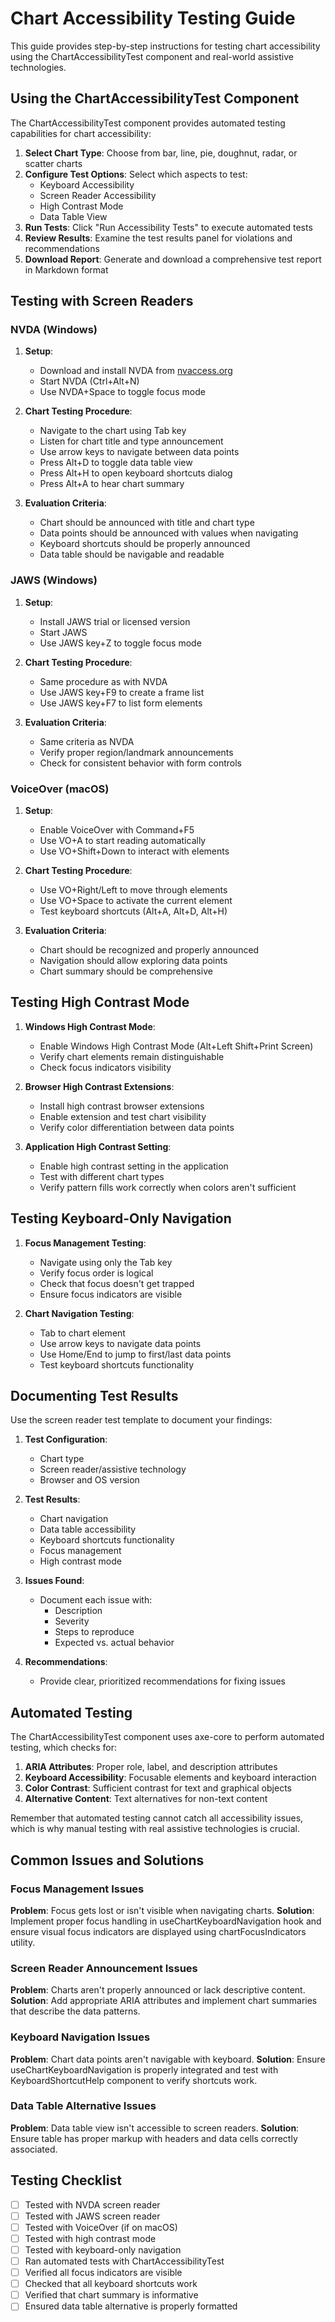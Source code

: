 # Chart Accessibility Testing Guide

This guide provides step-by-step instructions for testing chart accessibility using the ChartAccessibilityTest component and real-world assistive technologies.

## Using the ChartAccessibilityTest Component

The ChartAccessibilityTest component provides automated testing capabilities for chart accessibility:

1. **Select Chart Type**: Choose from bar, line, pie, doughnut, radar, or scatter charts
2. **Configure Test Options**: Select which aspects to test:
   - Keyboard Accessibility
   - Screen Reader Accessibility
   - High Contrast Mode
   - Data Table View
3. **Run Tests**: Click "Run Accessibility Tests" to execute automated tests
4. **Review Results**: Examine the test results panel for violations and recommendations
5. **Download Report**: Generate and download a comprehensive test report in Markdown format

## Testing with Screen Readers

### NVDA (Windows)

1. **Setup**:
   - Download and install NVDA from [nvaccess.org](https://www.nvaccess.org/download/)
   - Start NVDA (Ctrl+Alt+N)
   - Use NVDA+Space to toggle focus mode

2. **Chart Testing Procedure**:
   - Navigate to the chart using Tab key
   - Listen for chart title and type announcement
   - Use arrow keys to navigate between data points
   - Press Alt+D to toggle data table view
   - Press Alt+H to open keyboard shortcuts dialog
   - Press Alt+A to hear chart summary

3. **Evaluation Criteria**:
   - Chart should be announced with title and chart type
   - Data points should be announced with values when navigating
   - Keyboard shortcuts should be properly announced
   - Data table should be navigable and readable

### JAWS (Windows)

1. **Setup**:
   - Install JAWS trial or licensed version
   - Start JAWS
   - Use JAWS key+Z to toggle focus mode

2. **Chart Testing Procedure**:
   - Same procedure as with NVDA
   - Use JAWS key+F9 to create a frame list
   - Use JAWS key+F7 to list form elements

3. **Evaluation Criteria**:
   - Same criteria as NVDA
   - Verify proper region/landmark announcements
   - Check for consistent behavior with form controls

### VoiceOver (macOS)

1. **Setup**:
   - Enable VoiceOver with Command+F5
   - Use VO+A to start reading automatically
   - Use VO+Shift+Down to interact with elements

2. **Chart Testing Procedure**:
   - Use VO+Right/Left to move through elements
   - Use VO+Space to activate the current element
   - Test keyboard shortcuts (Alt+A, Alt+D, Alt+H)

3. **Evaluation Criteria**:
   - Chart should be recognized and properly announced
   - Navigation should allow exploring data points
   - Chart summary should be comprehensive

## Testing High Contrast Mode

1. **Windows High Contrast Mode**:
   - Enable Windows High Contrast Mode (Alt+Left Shift+Print Screen)
   - Verify chart elements remain distinguishable
   - Check focus indicators visibility

2. **Browser High Contrast Extensions**:
   - Install high contrast browser extensions
   - Enable extension and test chart visibility
   - Verify color differentiation between data points

3. **Application High Contrast Setting**:
   - Enable high contrast setting in the application
   - Test with different chart types
   - Verify pattern fills work correctly when colors aren't sufficient

## Testing Keyboard-Only Navigation

1. **Focus Management Testing**:
   - Navigate using only the Tab key
   - Verify focus order is logical
   - Check that focus doesn't get trapped
   - Ensure focus indicators are visible

2. **Chart Navigation Testing**:
   - Tab to chart element
   - Use arrow keys to navigate data points
   - Use Home/End to jump to first/last data points
   - Test keyboard shortcuts functionality

## Documenting Test Results

Use the screen reader test template to document your findings:

1. **Test Configuration**:
   - Chart type
   - Screen reader/assistive technology
   - Browser and OS version

2. **Test Results**:
   - Chart navigation
   - Data table accessibility
   - Keyboard shortcuts functionality
   - Focus management
   - High contrast mode

3. **Issues Found**:
   - Document each issue with:
     - Description
     - Severity
     - Steps to reproduce
     - Expected vs. actual behavior

4. **Recommendations**:
   - Provide clear, prioritized recommendations for fixing issues

## Automated Testing

The ChartAccessibilityTest component uses axe-core to perform automated testing, which checks for:

1. **ARIA Attributes**: Proper role, label, and description attributes
2. **Keyboard Accessibility**: Focusable elements and keyboard interaction
3. **Color Contrast**: Sufficient contrast for text and graphical objects
4. **Alternative Content**: Text alternatives for non-text content

Remember that automated testing cannot catch all accessibility issues, which is why manual testing with real assistive technologies is crucial.

## Common Issues and Solutions

### Focus Management Issues

**Problem**: Focus gets lost or isn't visible when navigating charts.
**Solution**: Implement proper focus handling in useChartKeyboardNavigation hook and ensure visual focus indicators are displayed using chartFocusIndicators utility.

### Screen Reader Announcement Issues

**Problem**: Charts aren't properly announced or lack descriptive content.
**Solution**: Add appropriate ARIA attributes and implement chart summaries that describe the data patterns.

### Keyboard Navigation Issues

**Problem**: Chart data points aren't navigable with keyboard.
**Solution**: Ensure useChartKeyboardNavigation is properly integrated and test with KeyboardShortcutHelp component to verify shortcuts work.

### Data Table Alternative Issues

**Problem**: Data table view isn't accessible to screen readers.
**Solution**: Ensure table has proper markup with headers and data cells correctly associated.

## Testing Checklist

- [ ] Tested with NVDA screen reader
- [ ] Tested with JAWS screen reader
- [ ] Tested with VoiceOver (if on macOS)
- [ ] Tested with high contrast mode
- [ ] Tested with keyboard-only navigation
- [ ] Ran automated tests with ChartAccessibilityTest
- [ ] Verified all focus indicators are visible
- [ ] Checked that all keyboard shortcuts work
- [ ] Verified that chart summary is informative
- [ ] Ensured data table alternative is properly formatted 